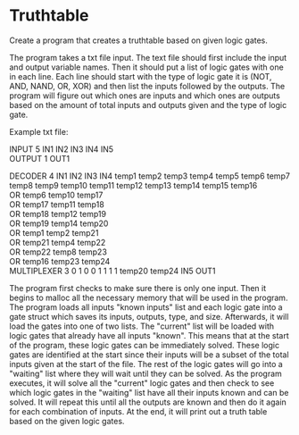 # Truthtable
Create a program that creates a truthtable based on given logic gates.

The program takes a txt file input. The text file should first include the input and output variable names. Then it should put a list of logic gates with one in each line. Each line should start with the type of logic gate it is (NOT, AND, NAND, OR, XOR) and then list the inputs followed by the outputs. The program will figure out which ones are inputs and which ones are outputs based on the amount of total inputs and outputs given and the type of logic gate.

Example txt file:

INPUT 5   IN1 IN2 IN3 IN4 IN5<br />
OUTPUT 1  OUT1<br />

DECODER 4      IN1 IN2 IN3 IN4   temp1 temp2 temp3 temp4 temp5 temp6 temp7 temp8 temp9 temp10 temp11 temp12 temp13 temp14 temp15 temp16<br />
OR             temp6 temp10      temp17<br />
OR             temp17 temp11     temp18<br />
OR             temp18 temp12     temp19<br />
OR             temp19 temp14     temp20<br />
OR             temp1 temp2       temp21<br />
OR             temp21 temp4      temp22<br />
OR             temp22 temp8      temp23<br />
OR             temp16 temp23     temp24<br />
MULTIPLEXER 3  0 1 0 0 1 1 1 1   temp20 temp24   IN5 OUT1<br />

The program first checks to make sure there is only one input. Then it begins to malloc all the necessary memory that will be used in the program. The program loads all inputs "known inputs" list and each logic gate into a gate struct which saves its inputs, outputs, type, and size. Afterwards, it will load the gates into one of two lists. The "current" list will be loaded with logic gates that already have all inputs "known". This means that at the start of the program, these logic gates can be immediately solved. These logic gates are identified at the start since their inputs will be a subset of the total inputs given at the start of the file. The rest of the logic gates will go into a "waiting" list where they will wait until they can be solved. As the program executes, it will solve all the "current" logic gates and then check to see which logic gates in the "waiting" list have all their inputs known and can be solved. It will repeat this until all the outputs are known and then do it again for each combination of inputs. At the end, it will print out a truth table based on the given logic gates.
